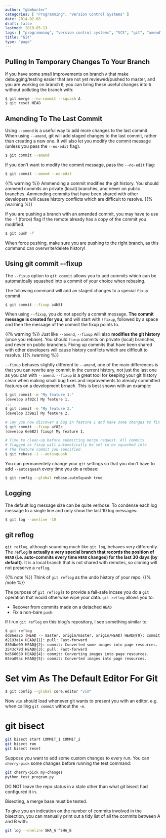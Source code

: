 ```yaml
---
author: "gbmhunter"
categories: [ "Programming", "Version Control Systems" ]
date: 2014-02-08
draft: false
lastmod: 2019-05-13
tags: [ "programming", "version control systems", "VCS", "git", "amend", "fixup", "squash", "history", "commits", "vim" ]
title: "Git"
type: "page"
---
```


## Pulling In Temporary Changes To Your Branch

If you have some small improvements on branch `A` that make debugging/testing easier that are not yet reviewed/pushed to master, and you are working on branch `B`, you can bring these useful changes into `B` without polluting the branch with:

```sh
$ git merge --no-commit --squash A
$ git reset HEAD
```

## Amending To The Last Commit

Using `--amend` is a useful way to add more changes to the last commit. When using `--amend`, git will add staged changes to the last commit, rather than creating a new one. It will also let you modify the commit message (unless you pass the `--no-edit` flag).

```sh
$ git commit --amend
```

If you don't want to modify the commit message, pass the `--no-edit` flag:

```sh
$ git commit --amend --no-edit
```

{{% warning %}}
Ammending a commit modifies the git history. You should ammend commits on private (local) branches, and never on public branches. Ammending commits that have been shared with other developers will cause history conflicts which are difficult to resolve.
{{% /warning %}}

If you are pushing a branch with an amended commit, you may have to use the `-f` (force) flag if the remote already has a copy of the commit you modified.

```sh
$ git push -f
```

When force pushing, make sure you are pushing to the right branch, as this command can overwrite/delete history!

## Using git commit --fixup

The `--fixup` option to `git commit` allows you to add commits which can be automatically squashed into a commit of your choice when rebasing.

The following command will add an staged changes to a special `fixup` commit.

```sh
$ git commit --fixup a4b5f
```

When using `--fixup`, you do not specify a commit message. **The commit message is created for you**, and will start with `!fixup`, followed by a space and then the message of the commit the fixup points to.

{{% warning %}}
Just like `--amend`, `--fixup` will also **modifies the git history** (once you rebase). You should `fixup` commits on private (local) branches, and never on public branches. Fixing up commits that have been shared with other developers will cause history conflicts which are difficult to resolve.
{{% /warning %}}

`--fixup` behaves slightly different to `--amend`, one of the main differences is that you can rewrite any commit in the current history, not just the last one as you can with `--amend`. `--fixup` is a great tool for keeping your git history clean when making small bug fixes and improvements to already committed features on a development brnach. This is best shown with an example:

```sh
$ git commit -m "My feature 1."
[develop af82c] My feature 1.
...
$ git commit -m "My feature 2."
[develop 339a1] My feature 2.

# Say you now discover a bug in feature 1 and make some changes to fix it
$ git commit --fixup af82c
[develop 6e682] fixup! My feature 1.

# Time to clean-up before submitting merge request. All commits
# flagged as fixup will automatically be set to be squashed into
# the feature commit you specified.
$ git rebase -i --autosquash
```

You can permanentely change your `git` settings so that you don't have to add `--autosquash` every time you do a rebase:

```sh
$ git config --global rebase.autoSquash true
```

## Logging

The default log message size can be quite verbose. To condense each log message to a single line and only show the last 10 log messages:

```sh
$ git log --oneline -10
```

## git reflog

`git reflog`, although sounding much like `git log`, behaves very differently. The **`reflog` is actually a very special branch that records the position of `HEAD` (i.e. auto-commits every time `HEAD` changes) for the last 30 days (by default)**. It is a local branch that is not shared with remotes, so cloning will not preserve a `reflog`.

{{% note %}}
Think of `git reflog` as the undo history of your repo.
{{% /note %}}

The purpose of `git reflog` is to provide a fail-safe incase you do a `git` operation that would otherwise wipe your data. `git reflog` allows you to:

- Recover from commits made on a detached `HEAD`
- Fix a non-bare `push`

If I run `git reflog` on this blog's repository, I see something similar to:

```sh
$ git reflog
dd86ea25 (HEAD -> master, origin/master, origin/HEAD) HEAD@{0}: commit: Updates to the Linux user permissions and Git pages.
d2193a14 HEAD@{1}: pull: Fast-forward
830dbd09 HEAD@{2}: commit: Converted some images into page resources.
2543c79d HEAD@{3}: pull: Fast-forward
bd560630 HEAD@{4}: commit: Converting images into page resources.
65ea09ac HEAD@{5}: commit: Converted images into page resources.
```

# Set vim As The Default Editor For Git

```sh
$ git config --global core.editor "vim"
```

Now `vim` should load whenever git wants to present you with an editor, e.g. when calling  `git commit` without the `-m`.

# git bisect

```sh
git bisect start COMMIT_1 COMMIT_2
git bisect run
git bisect reset
```

Suppose you want to add some custom changes to every run. You can `cherry-pick` some changes before running the test command:

```sh
git cherry-pick my-changes
python test_program.py
```

DO NOT leave the repo status in a state other than what git bisect had configured it in.

Bisecting, a merge base must be tested.

To give you an indication on the number of commits involved in the bisection, you can manually print out a tidy list of all the commits between A and B with:

```sh
git log --oneline SHA_A ^SHA_B
```
